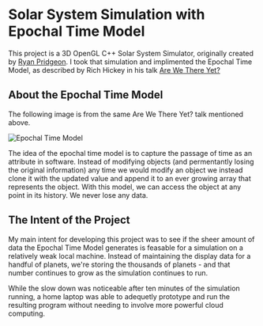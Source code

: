 # Solar System Simulation with Epochal Time Model
This project is a 3D OpenGL C++ Solar System Simulator, originally created by [Ryan Pridgeon](https://github.com/RyanPridgeon/solarsystem). I took that simulation and implimented the Epochal Time Model, as described by Rich Hickey in his talk [Are We There Yet?](https://github.com/matthiasn/talk-transcripts/blob/9f33e07ac392106bccc6206d5d69efe3380c306a/Hickey_Rich/AreWeThereYet.md#user-content-slide-31)

## About the Epochal Time Model

The following image is from the same Are We There Yet? talk mentioned above.

![Epochal Time Model](https://donnywinston.com/img/hickey_are-we-there-yet_epochal-time-model.jpg)

The idea of the epochal time model is to capture the passage of time as an attribute in software. Instead of modifying objects (and permentantly losing the original information) any time we would modify an object we instead clone it with the updated value and append it to an ever growing array that represents the object. With this model, we can access the object at any point in its history. We never lose any data.

## The Intent of the Project

My main intent for developing this project was to see if the sheer amount of data the Epochal Time Model generates is feasable for a simulation on a relatively weak local machine. Instead of maintaining the display data for a handful of planets, we're storing the thousands of planets - and that number continues to grow as the simulation continues to run.

While the slow down was noticeable after ten minutes of the simulation running, a home laptop was able to adequetly prototype and run the resulting program without needing to involve more powerful cloud computing.
